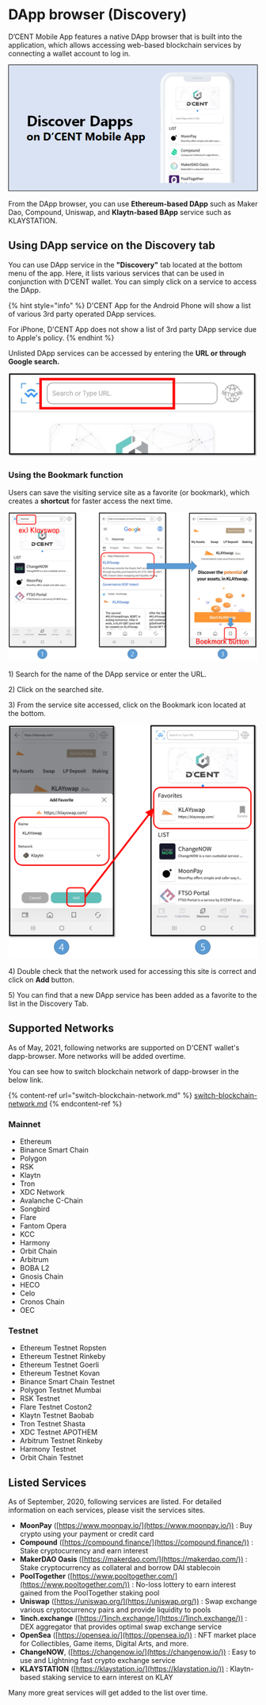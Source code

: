 # DApp browser (Discovery)

D’CENT Mobile App features a native DApp browser that is built into the application, which allows accessing web-based blockchain services by connecting a wallet account to log in.

![](../../.gitbook/assets/1.png)

From the DApp browser, you can use **Ethereum-based DApp** such as Maker Dao, Compound, Uniswap, and **Klaytn-based BApp** service such as KLAYSTATION.

## Using DApp service on the Discovery tab

You can use DApp service in the **"Discovery"** tab located at the bottom menu of the app. Here, it lists various services that can be used in conjunction with D’CENT wallet. You can simply click on a service to access the DApp.&#x20;

{% hint style="info" %}
D'CENT App for the Android Phone will show a list of various 3rd party operated DApp services.

For iPhone, D'CENT App does not show a list of 3rd party DApp service due to Apple's policy.
{% endhint %}

Unlisted DApp services can be accessed by entering the **URL or through Google search.**

![](<../../.gitbook/assets/image (242) (1).png>)

### Using the Bookmark function

Users can save the visiting service site as a favorite (or bookmark), which creates a **shortcut** for faster access the next time.

![](<../../.gitbook/assets/그림3 (2).png>)

1\) Search for the name of the DApp service or enter the URL.

2\) Click on the searched site.

3\) From the service site accessed, click on the Bookmark icon located at the bottom.

![](<../../.gitbook/assets/그림4 (1).png>)

4\) Double check that the network used for accessing this site is correct and click on **Add** button.

5\) You can find that a new DApp service has been added as a favorite to the list in the Discovery Tab.

## **Supported Networks**

As of May, 2021, following networks are supported on D'CENT wallet's dapp-browser. More networks will be added overtime.

You can see how to switch blockchain network of dapp-browser in the below link.

{% content-ref url="switch-blockchain-network.md" %}
[switch-blockchain-network.md](switch-blockchain-network.md)
{% endcontent-ref %}

### Mainnet

* Ethereum
* Binance Smart Chain
* Polygon
* RSK
* Klaytn
* Tron
* XDC Network
* Avalanche C-Chain
* Songbird
* Flare
* Fantom Opera
* KCC
* Harmony
* Orbit Chain
* Arbitrum
* BOBA L2
* Gnosis Chain
* HECO
* Celo
* Cronos Chain
* OEC

### Testnet

* Ethereum Testnet Ropsten
* Ethereum Testnet Rinkeby
* Ethereum Testnet Goerli
* Ethereum Testnet Kovan
* Binance Smart Chain Testnet
* Polygon Testnet Mumbai
* RSK Testnet
* Flare Testnet Coston2
* Klaytn Testnet Baobab
* Tron Testnet Shasta
* XDC Testnet APOTHEM
* Arbitrum Testnet Rinkeby
* Harmony Testnet
* Orbit Chain Testnet

## Listed Services

As of September, 2020, following services are listed. For detailed information on each services, please visit the services sites.

* **MoonPay** ([https://www.moonpay.io/](https://www.moonpay.io/)) : Buy crypto using your payment or credit card
* **Compound** ([https://compound.finance/](https://compound.finance/)) : Stake cryptocurrency and earn interest
* **MakerDAO Oasis** ([https://makerdao.com/](https://makerdao.com/)) : Stake cryptocurrency as collateral and borrow DAI stablecoin
* **PoolTogether** ([https://www.pooltogether.com/](https://www.pooltogether.com/)) : No-loss lottery to earn interest gained from the PoolTogether staking pool
* **Uniswap** ([https://uniswap.org/](https://uniswap.org/)) : Swap exchange various cryptocurrency pairs and provide liquidity to pools
* **1inch.exchange** ([https://1inch.exchange/](https://1inch.exchange/)) : DEX aggregator that provides optimal swap exchange service
* **OpenSea** ([https://opensea.io/](https://opensea.io/)) : NFT market place for Collectibles, Game items, Digital Arts, and more.
* **ChangeNOW**, ([https://changenow.io/](https://changenow.io/)) : Easy to use and Lightning fast crypto exchange service
* **KLAYSTATION** ([https://klaystation.io/](https://klaystation.io/)) : Klaytn-based staking service to earn interest on KLAY

Many more great services will get added to the list over time.
